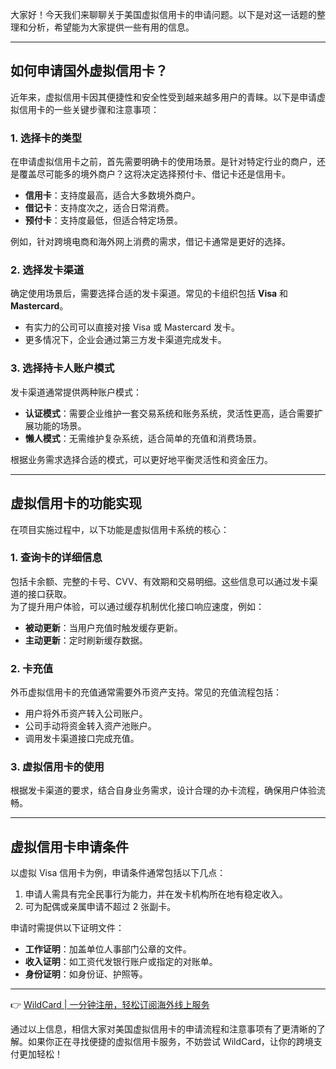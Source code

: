 大家好！今天我们来聊聊关于美国虚拟信用卡的申请问题。以下是对这一话题的整理和分析，希望能为大家提供一些有用的信息。

---

## 如何申请国外虚拟信用卡？

近年来，虚拟信用卡因其便捷性和安全性受到越来越多用户的青睐。以下是申请虚拟信用卡的一些关键步骤和注意事项：

### 1. 选择卡的类型
在申请虚拟信用卡之前，首先需要明确卡的使用场景。是针对特定行业的商户，还是覆盖尽可能多的境外商户？这将决定选择预付卡、借记卡还是信用卡。  
- **信用卡**：支持度最高，适合大多数境外商户。  
- **借记卡**：支持度次之，适合日常消费。  
- **预付卡**：支持度最低，但适合特定场景。  

例如，针对跨境电商和海外网上消费的需求，借记卡通常是更好的选择。

### 2. 选择发卡渠道
确定使用场景后，需要选择合适的发卡渠道。常见的卡组织包括 **Visa** 和 **Mastercard**。  
- 有实力的公司可以直接对接 Visa 或 Mastercard 发卡。  
- 更多情况下，企业会通过第三方发卡渠道完成发卡。  

### 3. 选择持卡人账户模式
发卡渠道通常提供两种账户模式：  
- **认证模式**：需要企业维护一套交易系统和账务系统，灵活性更高，适合需要扩展功能的场景。  
- **懒人模式**：无需维护复杂系统，适合简单的充值和消费场景。  

根据业务需求选择合适的模式，可以更好地平衡灵活性和资金压力。

---

## 虚拟信用卡的功能实现

在项目实施过程中，以下功能是虚拟信用卡系统的核心：

### 1. 查询卡的详细信息
包括卡余额、完整的卡号、CVV、有效期和交易明细。这些信息可以通过发卡渠道的接口获取。  
为了提升用户体验，可以通过缓存机制优化接口响应速度，例如：  
- **被动更新**：当用户充值时触发缓存更新。  
- **主动更新**：定时刷新缓存数据。

### 2. 卡充值
外币虚拟信用卡的充值通常需要外币资产支持。常见的充值流程包括：  
- 用户将外币资产转入公司账户。  
- 公司手动将资金转入资产池账户。  
- 调用发卡渠道接口完成充值。  

### 3. 虚拟信用卡的使用
根据发卡渠道的要求，结合自身业务需求，设计合理的办卡流程，确保用户体验流畅。

---

## 虚拟信用卡申请条件

以虚拟 Visa 信用卡为例，申请条件通常包括以下几点：  
1. 申请人需具有完全民事行为能力，并在发卡机构所在地有稳定收入。  
2. 可为配偶或亲属申请不超过 2 张副卡。  

申请时需提供以下证明文件：  
- **工作证明**：加盖单位人事部门公章的文件。  
- **收入证明**：如工资代发银行账户或指定的对账单。  
- **身份证明**：如身份证、护照等。

---

👉 [WildCard | 一分钟注册，轻松订阅海外线上服务](https://bit.ly/bewildcard)

通过以上信息，相信大家对美国虚拟信用卡的申请流程和注意事项有了更清晰的了解。如果你正在寻找便捷的虚拟信用卡服务，不妨尝试 WildCard，让你的跨境支付更加轻松！